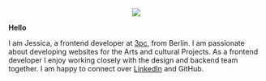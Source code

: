 <div align="center">
  <img src="https://media2.giphy.com/media/du3J3cXyzhj75IOgvA/giphy.gif?cid=ecf05e47tzgdi85wl611hwj9ae11u1rri87rvu9lzssu2nc0&rid=giphy.gif&ct=g">
</div>

**Hello**

I am Jessica, a frontend developer at [3pc](https://3pc.de/agentur/team/), from Berlin. I am passionate about developing websites for the Arts and cultural Projects. As a frontend developer I enjoy working closely with the design and backend team together. I am happy to connect over [LinkedIn](https://www.linkedin.com/in/jessicaschafer/) and GitHub.
